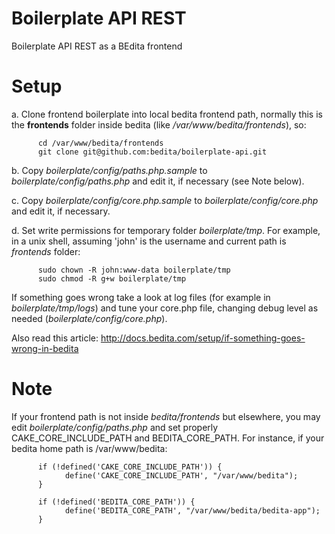 Boilerplate API REST
====================

Boilerplate API REST as a BEdita frontend

Setup
=====

a. Clone frontend boilerplate into local bedita frontend path, normally this is the __frontends__ folder inside bedita (like */var/www/bedita/frontends*), so:

```
      cd /var/www/bedita/frontends
      git clone git@github.com:bedita/boilerplate-api.git
```

b. Copy *boilerplate/config/paths.php.sample* to *boilerplate/config/paths.php* and edit it, if necessary (see Note below).


c. Copy *boilerplate/config/core.php.sample* to *boilerplate/config/core.php* and edit it, if necessary.


d. Set write permissions for temporary folder *boilerplate/tmp*.
    For example, in a unix shell, assuming 'john' is the username and current path is *frontends* folder:

```
      sudo chown -R john:www-data boilerplate/tmp
      sudo chmod -R g+w boilerplate/tmp
```

If something goes wrong take a look at log files (for example in *boilerplate/tmp/logs*) and tune your core.php file, changing debug level as needed (*boilerplate/config/core.php*).

Also read this article: http://docs.bedita.com/setup/if-something-goes-wrong-in-bedita


Note
====
If your frontend path is not inside *bedita/frontends* but elsewhere, you may edit *boilerplate/config/paths.php* and set properly CAKE_CORE_INCLUDE_PATH and BEDITA_CORE_PATH.
For instance, if your bedita home path is /var/www/bedita:

```
      if (!defined('CAKE_CORE_INCLUDE_PATH')) {
            define('CAKE_CORE_INCLUDE_PATH', "/var/www/bedita");
      }

      if (!defined('BEDITA_CORE_PATH')) {
            define('BEDITA_CORE_PATH', "/var/www/bedita/bedita-app");
      }
```
